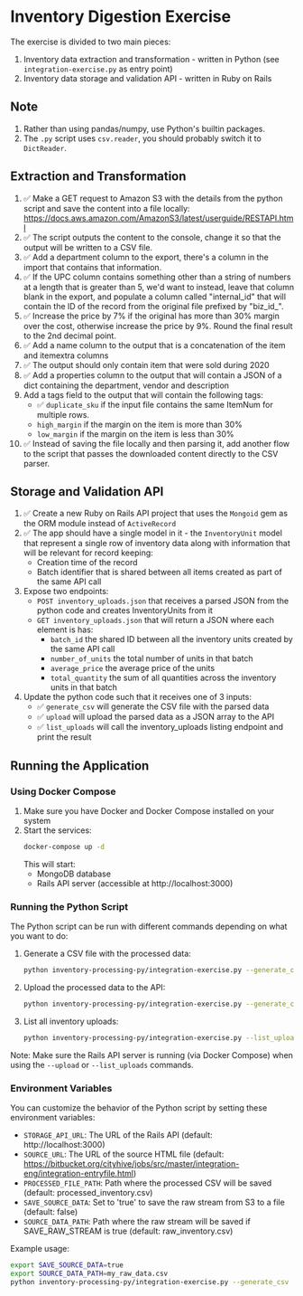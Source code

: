 # Inventory Digestion Exercise

The exercise is divided to two main pieces:

1.    Inventory data extraction and transformation - written in Python (see `integration-exercise.py` as entry point)
2.    Inventory data storage and validation API - written in Ruby on Rails

## Note

1. Rather than using pandas/numpy, use Python's builtin packages.
2. The `.py` script uses `csv.reader`, you should probably switch it to `DictReader`.

## Extraction and Transformation
1.  ✅ Make a GET request to Amazon S3 with the details from the python script and save the
    content into a file locally: https://docs.aws.amazon.com/AmazonS3/latest/userguide/RESTAPI.html
2.  ✅ The script outputs the content to the console, change it so that the output
    will be written to a CSV file.
3.  ✅ Add a department column to the export, there's a column in the import that
    contains that information.
4.  ✅ If the UPC column contains something other than a string of numbers at a
    length that is greater than 5, we'd want to instead, leave that column blank
    in the export, and populate a column called "internal_id" that will contain
    the ID of the record from the original file prefixed by "biz_id_".
5.  ✅ Increase the price by 7% if the original has more than 30% margin over the
    cost, otherwise increase the price by 9%. Round the final result to the 2nd
    decimal point.
6.  ✅ Add a name column to the output that is a concatenation of the item and
    itemextra columns
7.  ✅ The output should only contain item that were sold during 2020
8.  ✅ Add a properties column to the output that will contain a JSON of a dict
    containing the department, vendor and description
9.  Add a tags field to the output that will contain the following tags:
    * ✅ `duplicate_sku` if the input file contains the same ItemNum for multiple rows.
    * `high_margin` if the margin on the item is more than 30%
    * `low_margin` if the margin on the item is less than 30%
10. ✅ Instead of saving the file locally and then parsing it, add another flow to the script that passes the downloaded content directly to the CSV parser.

## Storage and Validation API

1. ✅ Create a new Ruby on Rails API project that uses the `Mongoid` gem as the ORM module instead of `ActiveRecord`
2. ✅ The app should have a single model in it - the `InventoryUnit` model that represent a single row of inventory data along with information that will be relevant for record keeping: 
    * Creation time of the record
    * Batch identifier that is shared between all items created as part of the same API call
3. Expose two endpoints:
    * `POST inventory_uploads.json` that receives a parsed JSON from the python code and creates InventoryUnits from it
    * `GET inventory_uploads.json` that will return a JSON where each element is has:
        * `batch_id` the shared ID between all the inventory units created by the same API call
        * `number_of_units` the total number of units in that batch
        * `average_price` the average price of the units
        * `total_quantity` the sum of all quantities across the inventory units in that batch
4. Update the python code such that it receives one of 3 inputs: 
    * ✅ `generate_csv` will generate the CSV file with the parsed data
    * ✅ `upload` will upload the parsed data as a JSON array to the API
    * ✅ `list_uploads` will call the inventory_uploads listing endpoint and print the result

## Running the Application

### Using Docker Compose

1. Make sure you have Docker and Docker Compose installed on your system
2. Start the services:
   ```bash
   docker-compose up -d
   ```
   This will start:
   - MongoDB database
   - Rails API server (accessible at http://localhost:3000)

### Running the Python Script

The Python script can be run with different commands depending on what you want to do:

1. Generate a CSV file with the processed data:
   ```bash
   python inventory-processing-py/integration-exercise.py --generate_csv
   ```

2. Upload the processed data to the API:
   ```bash
   python inventory-processing-py/integration-exercise.py --generate_csv --upload
   ```

3. List all inventory uploads:
   ```bash
   python inventory-processing-py/integration-exercise.py --list_uploads
   ```

Note: Make sure the Rails API server is running (via Docker Compose) when using the `--upload` or `--list_uploads` commands.

### Environment Variables

You can customize the behavior of the Python script by setting these environment variables:
- `STORAGE_API_URL`: The URL of the Rails API (default: http://localhost:3000)
- `SOURCE_URL`: The URL of the source HTML file (default: https://bitbucket.org/cityhive/jobs/src/master/integration-eng/integration-entryfile.html)
- `PROCESSED_FILE_PATH`: Path where the processed CSV will be saved (default: processed_inventory.csv)
- `SAVE_SOURCE_DATA`: Set to 'true' to save the raw stream from S3 to a file (default: false)
- `SOURCE_DATA_PATH`: Path where the raw stream will be saved if SAVE_RAW_STREAM is true (default: raw_inventory.csv)

Example usage:
```bash
export SAVE_SOURCE_DATA=true
export SOURCE_DATA_PATH=my_raw_data.csv
python inventory-processing-py/integration-exercise.py --generate_csv
```

